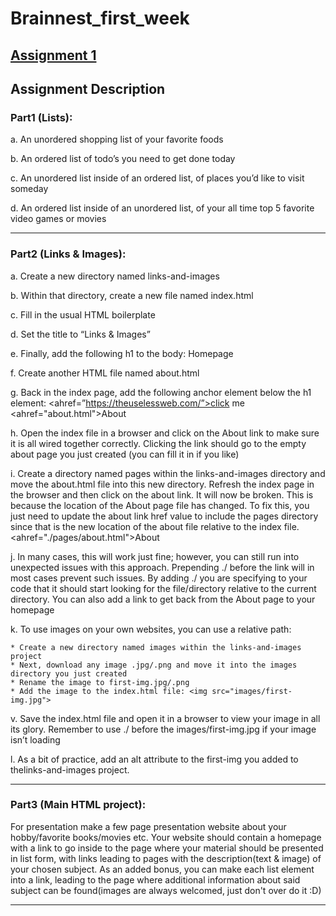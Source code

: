 # Brainnest_first_week 
  ## [Assignment 1](https://rawcdn.githack.com/tofy1234/Brainnest_first_week/1277ef99152c69442a7594b59e065319f49f2c43/index.html) 

## **Assignment Description**
### **Part1 (Lists):**

a. An unordered shopping list of your favorite foods

b. An ordered list of todo’s you need to get done today

c. An unordered list inside of an ordered list, of places you’d like to     visit someday

d. An ordered list inside of an unordered list, of your all time top 5 favorite video games or movies

***

### **Part2 (Links & Images):**

a. Create a new directory named links-and-images

b. Within that directory, create a new file named index.html

c. Fill in the usual HTML boilerplate

d. Set the title to “Links & Images”

e. Finally, add the following h1 to the body: Homepage

f. Create another HTML file named about.html

g. Back in the index page, add the following anchor element below the h1
element: <ahref=”https://theuselessweb.com/”>click me</a> <ahref="about.html">About</a>

h. Open the index file in a browser and click on the About link to make sure it is all wired together correctly. Clicking the link should go to the empty about page you just created (you can fill it in if you like)

i. Create a directory named pages within the links-and-images directory and move the about.html file into this new directory. Refresh the index page in the browser and then click on the about link. It will now be broken. This is because the location of the About page file has changed. To fix this, you just need to update the about link href value to include the pages directory since that is the new location of the about file relative to the index file. <ahref="./pages/about.html">About</a>

j. In many cases, this will work just fine; however, you can still run into unexpected issues with this approach. Prepending ./ before the link will in most cases prevent such issues. By adding ./ you are specifying to your code that it should start looking for the file/directory relative to the current directory. You can also add a link to get back from the About page to your homepage

k. To use images on your own websites, you can use a relative path:

    * Create a new directory named images within the links-and-images  project
    * Next, download any image .jpg/.png and move it into the images directory you just created
    * Rename the image to first-img.jpg/.png
    * Add the image to the index.html file: <img src="images/first-img.jpg">

v. Save the index.html file and open it in a browser to view your image in all its glory. Remember to use ./ before the images/first-img.jpg if your
image isn’t loading

l. As a bit of practice, add an alt attribute to the first-img you added to thelinks-and-images project.

***

### **Part3 (Main HTML project):**

For presentation make a few page presentation website about your hobby/favorite books/movies etc. Your website should contain a homepage with a link to go inside to the page where your material should be presented in list form, with links leading to pages with the description(text & image) of your chosen subject. As an added bonus, you can make each list element into a link, leading to the page where additional information about said subject can be found(images are always welcomed, just don't over do it :D)
***
